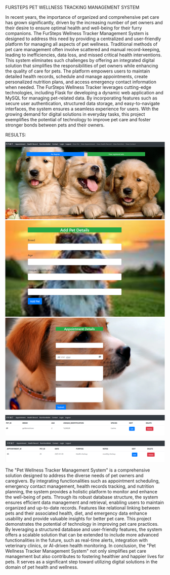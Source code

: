 FURSTEPS PET WELLNESS TRACKING MANAGEMENT SYSTEM 

In recent years, the importance of organized and comprehensive pet care has grown significantly, driven by the increasing number of pet owners and their desire to ensure optimal health and well-being for their furry companions. 
The FurSteps Wellness Tracker Management System is designed to address this need by providing a centralized and user-friendly platform for managing all aspects of pet wellness.
Traditional methods of pet care management often involve scattered and manual record-keeping, leading to inefficiencies, data loss, and missed critical health interventions.
This system eliminates such challenges by offering an integrated digital solution that simplifies the responsibilities of pet owners while enhancing the quality of care for pets. 
The platform empowers users to maintain detailed health records, schedule and manage appointments, create personalized nutrition plans, and access emergency contact information when needed.
The FurSteps Wellness Tracker leverages cutting-edge technologies, including Flask for developing a dynamic web application and MySQL for managing pet-related data. 
By incorporating features such as secure user authentication, structured data storage, and easy-to-navigate interfaces, the system ensures a seamless experience for users. With the growing demand for digital solutions in everyday tasks,
this project exemplifies the potential of technology to improve pet care and foster stronger bonds between pets and their owners.


RESULTS:

![image alt](https://github.com/SanikaHegde/Fursteps-pet-wellness-tracker/blob/d3bcfb4f8f88747e3156253eac685963f2af0227/Screenshot%202024-12-27%20221940.png )
![image alt](https://github.com/SanikaHegde/Fursteps-pet-wellness-tracker/blob/ff75cb451bb4bc7671b6593bfdeb7eed45bb09df/Screenshot%202024-12-27%20230843.png)
![image alt](https://github.com/SanikaHegde/Fursteps-pet-wellness-tracker/blob/0748b56720082c9f2f2430133b4243e22221fab7/Screenshot%202024-12-27%20230911.png)

![image alt](https://github.com/SanikaHegde/Fursteps-pet-wellness-tracker/blob/8a4e19a14f938b6cfa14df6e5853f4dd496b25fb/Screenshot%202024-12-27%20231208.png )

![image alt](https://github.com/SanikaHegde/Fursteps-pet-wellness-tracker/blob/b2de33fbbc0941294a85003feec08eae92df9e9b/Screenshot%202024-12-27%20231231.png)


The "Pet Wellness Tracker Management System" is a comprehensive solution designed to address the diverse needs of pet owners and caregivers. By integrating functionalities such as appointment scheduling, emergency contact management, health records tracking, and nutrition planning, the system provides a holistic platform to monitor and enhance the well-being of pets.
Through its robust database structure, the system ensures efficient data management and retrieval, enabling users to maintain organized and up-to-date records. Features like relational linking between pets and their associated health, diet, and emergency data enhance usability and provide valuable insights for better pet care.
This project demonstrates the potential of technology in improving pet care practices. By leveraging a structured database and user-friendly features, the system offers a scalable solution that can be extended to include more advanced functionalities in the future, such as real-time alerts, integration with veterinary clinics, or AI-driven health monitoring.
In conclusion, the "Pet Wellness Tracker Management System" not only simplifies pet care management but also contributes to fostering healthier and happier lives for pets. It serves as a significant step toward utilizing digital solutions in the domain of pet health and wellness.

